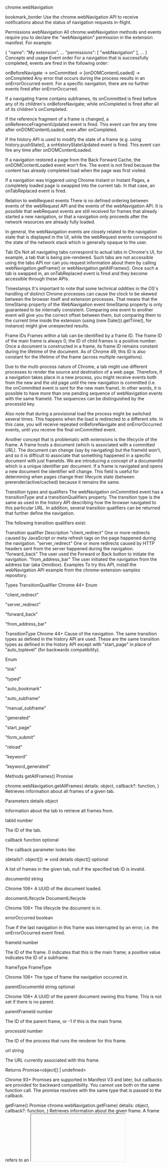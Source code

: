 chrome.webNavigation 

bookmark_border
Use the chrome.webNavigation API to receive notifications about the status of navigation requests in-flight.

Permissions
webNavigation
All chrome.webNavigation methods and events require you to declare the "webNavigation" permission in the extension manifest. For example:


{
  "name": "My extension",
  ...
  "permissions": [
    "webNavigation"
  ],
  ...
}
Concepts and usage
Event order
For a navigation that is successfully completed, events are fired in the following order:

onBeforeNavigate -> onCommitted -> [onDOMContentLoaded] -> onCompleted
Any error that occurs during the process results in an onErrorOccurred event. For a specific navigation, there are no further events fired after onErrorOccurred.

If a navigating frame contains subframes, its onCommitted is fired before any of its children's onBeforeNavigate; while onCompleted is fired after all of its children's onCompleted.

If the reference fragment of a frame is changed, a onReferenceFragmentUpdated event is fired. This event can fire any time after onDOMContentLoaded, even after onCompleted.

If the history API is used to modify the state of a frame (e.g. using history.pushState(), a onHistoryStateUpdated event is fired. This event can fire any time after onDOMContentLoaded.

If a navigation restored a page from the Back Forward Cache, the onDOMContentLoaded event won't fire. The event is not fired because the content has already completed load when the page was first visited.

If a navigation was triggered using Chrome Instant or Instant Pages, a completely loaded page is swapped into the current tab. In that case, an onTabReplaced event is fired.

Relation to webRequest events
There is no defined ordering between events of the webRequest API and the events of the webNavigation API. It is possible that webRequest events are still received for frames that already started a new navigation, or that a navigation only proceeds after the network resources are already fully loaded.

In general, the webNavigation events are closely related to the navigation state that is displayed in the UI, while the webRequest events correspond to the state of the network stack which is generally opaque to the user.

Tab IDs
Not all navigating tabs correspond to actual tabs in Chrome's UI, for example, a tab that is being pre-rendered. Such tabs are not accessible using the tabs API nor can you request information about them by calling webNavigation.getFrame() or webNavigation.getAllFrames(). Once such a tab is swapped in, an onTabReplaced event is fired and they become accessible through these APIs.

Timestamps
It's important to note that some technical oddities in the OS's handling of distinct Chrome processes can cause the clock to be skewed between the browser itself and extension processes. That means that the timeStamp property of the WebNavigation event timeStamp property is only guaranteed to be internally consistent. Comparing one event to another event will give you the correct offset between them, but comparing them to the current time inside the extension (using (new Date()).getTime(), for instance) might give unexpected results.

Frame IDs
Frames within a tab can be identified by a frame ID. The frame ID of the main frame is always 0, the ID of child frames is a positive number. Once a document is constructed in a frame, its frame ID remains constant during the lifetime of the document. As of Chrome 49, this ID is also constant for the lifetime of the frame (across multiple navigations).

Due to the multi-process nature of Chrome, a tab might use different processes to render the source and destination of a web page. Therefore, if a navigation takes place in a new process, you might receive events both from the new and the old page until the new navigation is committed (i.e. the onCommitted event is sent for the new main frame). In other words, it is possible to have more than one pending sequence of webNavigation events with the same frameId. The sequences can be distinguished by the processId key.

Also note that during a provisional load the process might be switched several times. This happens when the load is redirected to a different site. In this case, you will receive repeated onBeforeNavigate and onErrorOccurred events, until you receive the final onCommitted event.

Another concept that is problematic with extensions is the lifecycle of the frame. A frame hosts a document (which is associated with a committed URL). The document can change (say by navigating) but the frameId won't, and so it is difficult to associate that something happened in a specific document with just frameIds. We are introducing a concept of a documentId which is a unique identifier per document. If a frame is navigated and opens a new document the identifier will change. This field is useful for determining when pages change their lifecycle state (between prerender/active/cached) because it remains the same.

Transition types and qualifiers
The webNavigation onCommitted event has a transitionType and a transitionQualifiers property. The transition type is the same as used in the history API describing how the browser navigated to this particular URL. In addition, several transition qualifiers can be returned that further define the navigation.

The following transition qualifiers exist:

Transition qualifier	Description
"client_redirect"	One or more redirects caused by JavaScript or meta refresh tags on the page happened during the navigation.
"server_redirect"	One or more redirects caused by HTTP headers sent from the server happened during the navigation.
"forward_back"	The user used the Forward or Back button to initiate the navigation.
"from_address_bar"	The user initiated the navigation from the address bar (aka Omnibox).
Examples
To try this API, install the webNavigation API example from the chrome-extension-samples repository.

Types
TransitionQualifier
Chrome 44+
Enum

"client_redirect"

"server_redirect"

"forward_back"

"from_address_bar"

TransitionType
Chrome 44+
Cause of the navigation. The same transition types as defined in the history API are used. These are the same transition types as defined in the history API except with "start_page" in place of "auto_toplevel" (for backwards compatibility).

Enum

"link"

"typed"

"auto_bookmark"

"auto_subframe"

"manual_subframe"

"generated"

"start_page"

"form_submit"

"reload"

"keyword"

"keyword_generated"

Methods
getAllFrames()
Promise

chrome.webNavigation.getAllFrames(
  details: object,
  callback?: function,
)
Retrieves information about all frames of a given tab.

Parameters
details
object

Information about the tab to retrieve all frames from.

tabId
number

The ID of the tab.

callback
function optional

The callback parameter looks like:

(details?: object[]) => void
details
object[] optional

A list of frames in the given tab, null if the specified tab ID is invalid.

documentId
string

Chrome 106+
A UUID of the document loaded.

documentLifecycle
DocumentLifecycle

Chrome 106+
The lifecycle the document is in.

errorOccurred
boolean

True if the last navigation in this frame was interrupted by an error, i.e. the onErrorOccurred event fired.

frameId
number

The ID of the frame. 0 indicates that this is the main frame; a positive value indicates the ID of a subframe.

frameType
FrameType

Chrome 106+
The type of frame the navigation occurred in.

parentDocumentId
string optional

Chrome 106+
A UUID of the parent document owning this frame. This is not set if there is no parent.

parentFrameId
number

The ID of the parent frame, or -1 if this is the main frame.

processId
number

The ID of the process that runs the renderer for this frame.

url
string

The URL currently associated with this frame.

Returns
Promise<object[] | undefined>

Chrome 93+
Promises are supported in Manifest V3 and later, but callbacks are provided for backward compatibility. You cannot use both on the same function call. The promise resolves with the same type that is passed to the callback.

getFrame()
Promise
chrome.webNavigation.getFrame(
  details: object,
  callback?: function,
)
Retrieves information about the given frame. A frame refers to an <iframe> or a <frame> of a web page and is identified by a tab ID and a frame ID.

Parameters
details
object

Information about the frame to retrieve information about.

documentId
string optional

Chrome 106+
The UUID of the document. If the frameId and/or tabId are provided they will be validated to match the document found by provided document ID.

frameId
number optional

The ID of the frame in the given tab.

processId
number optional

Deprecated since Chrome 49
Frames are now uniquely identified by their tab ID and frame ID; the process ID is no longer needed and therefore ignored.

The ID of the process that runs the renderer for this tab.

tabId
number optional

The ID of the tab in which the frame is.

callback
function optional

The callback parameter looks like:

(details?: object) => void
details
object optional

Information about the requested frame, null if the specified frame ID and/or tab ID are invalid.

documentId
string

Chrome 106+
A UUID of the document loaded.

documentLifecycle
DocumentLifecycle

Chrome 106+
The lifecycle the document is in.

errorOccurred
boolean

True if the last navigation in this frame was interrupted by an error, i.e. the onErrorOccurred event fired.

frameType
FrameType

Chrome 106+
The type of frame the navigation occurred in.

parentDocumentId
string optional

Chrome 106+
A UUID of the parent document owning this frame. This is not set if there is no parent.

parentFrameId
number

The ID of the parent frame, or -1 if this is the main frame.

url
string

The URL currently associated with this frame, if the frame identified by the frameId existed at one point in the given tab. The fact that an URL is associated with a given frameId does not imply that the corresponding frame still exists.

Returns
Promise<object | undefined>

Chrome 93+
Promises are supported in Manifest V3 and later, but callbacks are provided for backward compatibility. You cannot use both on the same function call. The promise resolves with the same type that is passed to the callback.

Events
onBeforeNavigate
chrome.webNavigation.onBeforeNavigate.addListener(
  callback: function,
  filters?: object,
)
Fired when a navigation is about to occur.

Parameters
callback
function

The callback parameter looks like:

(details: object) => void
details
object

documentLifecycle
extensionTypes.DocumentLifecycle

Chrome 106+
The lifecycle the document is in.

frameId
number

0 indicates the navigation happens in the tab content window; a positive value indicates navigation in a subframe. Frame IDs are unique for a given tab and process.

frameType
extensionTypes.FrameType

Chrome 106+
The type of frame the navigation occurred in.

parentDocumentId
string optional

Chrome 106+
A UUID of the parent document owning this frame. This is not set if there is no parent.

parentFrameId
number

The ID of the parent frame, or -1 if this is the main frame.

processId
number

Deprecated since Chrome 50
The processId is no longer set for this event, since the process which will render the resulting document is not known until onCommit.

The value of -1.

tabId
number

The ID of the tab in which the navigation is about to occur.

timeStamp
number

The time when the browser was about to start the navigation, in milliseconds since the epoch.

url
string

filters
object optional

url
events.UrlFilter[]

Conditions that the URL being navigated to must satisfy. The 'schemes' and 'ports' fields of UrlFilter are ignored for this event.

onCommitted
chrome.webNavigation.onCommitted.addListener(
  callback: function,
  filters?: object,
)
Fired when a navigation is committed. The document (and the resources it refers to, such as images and subframes) might still be downloading, but at least part of the document has been received from the server and the browser has decided to switch to the new document.

Parameters
callback
function

The callback parameter looks like:

(details: object) => void
details
object

documentId
string

Chrome 106+
A UUID of the document loaded.

documentLifecycle
extensionTypes.DocumentLifecycle

Chrome 106+
The lifecycle the document is in.

frameId
number

0 indicates the navigation happens in the tab content window; a positive value indicates navigation in a subframe. Frame IDs are unique within a tab.

frameType
extensionTypes.FrameType

Chrome 106+
The type of frame the navigation occurred in.

parentDocumentId
string optional

Chrome 106+
A UUID of the parent document owning this frame. This is not set if there is no parent.

parentFrameId
number

Chrome 74+
The ID of the parent frame, or -1 if this is the main frame.

processId
number

The ID of the process that runs the renderer for this frame.

tabId
number

The ID of the tab in which the navigation occurs.

timeStamp
number

The time when the navigation was committed, in milliseconds since the epoch.

transitionQualifiers
TransitionQualifier[]

A list of transition qualifiers.

transitionType
TransitionType

Cause of the navigation.

url
string

filters
object optional

url
events.UrlFilter[]

Conditions that the URL being navigated to must satisfy. The 'schemes' and 'ports' fields of UrlFilter are ignored for this event.

onCompleted
chrome.webNavigation.onCompleted.addListener(
  callback: function,
  filters?: object,
)
Fired when a document, including the resources it refers to, is completely loaded and initialized.

Parameters
callback
function

The callback parameter looks like:

(details: object) => void
details
object

documentId
string

Chrome 106+
A UUID of the document loaded.

documentLifecycle
extensionTypes.DocumentLifecycle

Chrome 106+
The lifecycle the document is in.

frameId
number

0 indicates the navigation happens in the tab content window; a positive value indicates navigation in a subframe. Frame IDs are unique within a tab.

frameType
extensionTypes.FrameType

Chrome 106+
The type of frame the navigation occurred in.

parentDocumentId
string optional

Chrome 106+
A UUID of the parent document owning this frame. This is not set if there is no parent.

parentFrameId
number

Chrome 74+
The ID of the parent frame, or -1 if this is the main frame.

processId
number

The ID of the process that runs the renderer for this frame.

tabId
number

The ID of the tab in which the navigation occurs.

timeStamp
number

The time when the document finished loading, in milliseconds since the epoch.

url
string

filters
object optional

url
events.UrlFilter[]

Conditions that the URL being navigated to must satisfy. The 'schemes' and 'ports' fields of UrlFilter are ignored for this event.

onCreatedNavigationTarget
chrome.webNavigation.onCreatedNavigationTarget.addListener(
  callback: function,
  filters?: object,
)
Fired when a new window, or a new tab in an existing window, is created to host a navigation.

Parameters
callback
function

The callback parameter looks like:

(details: object) => void
details
object

sourceFrameId
number

The ID of the frame with sourceTabId in which the navigation is triggered. 0 indicates the main frame.

sourceProcessId
number

The ID of the process that runs the renderer for the source frame.

sourceTabId
number

The ID of the tab in which the navigation is triggered.

tabId
number

The ID of the tab in which the url is opened

timeStamp
number

The time when the browser was about to create a new view, in milliseconds since the epoch.

url
string

The URL to be opened in the new window.

filters
object optional

url
events.UrlFilter[]

Conditions that the URL being navigated to must satisfy. The 'schemes' and 'ports' fields of UrlFilter are ignored for this event.

onDOMContentLoaded
chrome.webNavigation.onDOMContentLoaded.addListener(
  callback: function,
  filters?: object,
)
Fired when the page's DOM is fully constructed, but the referenced resources may not finish loading.

Parameters
callback
function

The callback parameter looks like:

(details: object) => void
details
object

documentId
string

Chrome 106+
A UUID of the document loaded.

documentLifecycle
extensionTypes.DocumentLifecycle

Chrome 106+
The lifecycle the document is in.

frameId
number

0 indicates the navigation happens in the tab content window; a positive value indicates navigation in a subframe. Frame IDs are unique within a tab.

frameType
extensionTypes.FrameType

Chrome 106+
The type of frame the navigation occurred in.

parentDocumentId
string optional

Chrome 106+
A UUID of the parent document owning this frame. This is not set if there is no parent.

parentFrameId
number

Chrome 74+
The ID of the parent frame, or -1 if this is the main frame.

processId
number

The ID of the process that runs the renderer for this frame.

tabId
number

The ID of the tab in which the navigation occurs.

timeStamp
number

The time when the page's DOM was fully constructed, in milliseconds since the epoch.

url
string

filters
object optional

url
events.UrlFilter[]

Conditions that the URL being navigated to must satisfy. The 'schemes' and 'ports' fields of UrlFilter are ignored for this event.

onErrorOccurred
chrome.webNavigation.onErrorOccurred.addListener(
  callback: function,
  filters?: object,
)
Fired when an error occurs and the navigation is aborted. This can happen if either a network error occurred, or the user aborted the navigation.

Parameters
callback
function

The callback parameter looks like:

(details: object) => void
details
object

documentId
string

Chrome 106+
A UUID of the document loaded.

documentLifecycle
extensionTypes.DocumentLifecycle

Chrome 106+
The lifecycle the document is in.

error
string

The error description.

frameId
number

0 indicates the navigation happens in the tab content window; a positive value indicates navigation in a subframe. Frame IDs are unique within a tab.

frameType
extensionTypes.FrameType

Chrome 106+
The type of frame the navigation occurred in.

parentDocumentId
string optional

Chrome 106+
A UUID of the parent document owning this frame. This is not set if there is no parent.

parentFrameId
number

Chrome 74+
The ID of the parent frame, or -1 if this is the main frame.

processId
number

Deprecated since Chrome 50
The processId is no longer set for this event.

The value of -1.

tabId
number

The ID of the tab in which the navigation occurs.

timeStamp
number

The time when the error occurred, in milliseconds since the epoch.

url
string

filters
object optional

url
events.UrlFilter[]

Conditions that the URL being navigated to must satisfy. The 'schemes' and 'ports' fields of UrlFilter are ignored for this event.

onHistoryStateUpdated

chrome.webNavigation.onHistoryStateUpdated.addListener(
  callback: function,
  filters?: object,
)
Fired when the frame's history was updated to a new URL. All future events for that frame will use the updated URL.

Parameters
callback
function

The callback parameter looks like:

(details: object) => void
details
object

documentId
string

Chrome 106+
A UUID of the document loaded.

documentLifecycle
extensionTypes.DocumentLifecycle

Chrome 106+
The lifecycle the document is in.

frameId
number

0 indicates the navigation happens in the tab content window; a positive value indicates navigation in a subframe. Frame IDs are unique within a tab.

frameType
extensionTypes.FrameType

Chrome 106+
The type of frame the navigation occurred in.

parentDocumentId
string optional

Chrome 106+
A UUID of the parent document owning this frame. This is not set if there is no parent.

parentFrameId
number

Chrome 74+
The ID of the parent frame, or -1 if this is the main frame.

processId
number

The ID of the process that runs the renderer for this frame.

tabId
number

The ID of the tab in which the navigation occurs.

timeStamp
number

The time when the navigation was committed, in milliseconds since the epoch.

transitionQualifiers
TransitionQualifier[]

A list of transition qualifiers.

transitionType
TransitionType

Cause of the navigation.

url
string

filters
object optional

url
events.UrlFilter[]

Conditions that the URL being navigated to must satisfy. The 'schemes' and 'ports' fields of UrlFilter are ignored for this event.

onReferenceFragmentUpdated
chrome.webNavigation.onReferenceFragmentUpdated.addListener(
  callback: function,
  filters?: object,
)
Fired when the reference fragment of a frame was updated. All future events for that frame will use the updated URL.

Parameters
callback
function

The callback parameter looks like:

(details: object) => void
details
object

documentId
string

Chrome 106+
A UUID of the document loaded.

documentLifecycle
extensionTypes.DocumentLifecycle

Chrome 106+
The lifecycle the document is in.

frameId
number

0 indicates the navigation happens in the tab content window; a positive value indicates navigation in a subframe. Frame IDs are unique within a tab.

frameType
extensionTypes.FrameType

Chrome 106+
The type of frame the navigation occurred in.

parentDocumentId
string optional

Chrome 106+
A UUID of the parent document owning this frame. This is not set if there is no parent.

parentFrameId
number

Chrome 74+
The ID of the parent frame, or -1 if this is the main frame.

processId
number

The ID of the process that runs the renderer for this frame.

tabId
number

The ID of the tab in which the navigation occurs.

timeStamp
number

The time when the navigation was committed, in milliseconds since the epoch.

transitionQualifiers
TransitionQualifier[]

A list of transition qualifiers.

transitionType
TransitionType

Cause of the navigation.

url
string

filters
object optional

url
events.UrlFilter[]

Conditions that the URL being navigated to must satisfy. The 'schemes' and 'ports' fields of UrlFilter are ignored for this event.

onTabReplaced
chrome.webNavigation.onTabReplaced.addListener(
  callback: function,
)
Fired when the contents of the tab is replaced by a different (usually previously pre-rendered) tab.

Parameters
callback
function

The callback parameter looks like:


(details: object) => void
details
object

replacedTabId
number

The ID of the tab that was replaced.

tabId
number

The ID of the tab that replaced the old tab.

timeStamp
number

The time when the replacement happened, in milliseconds since the epoch.